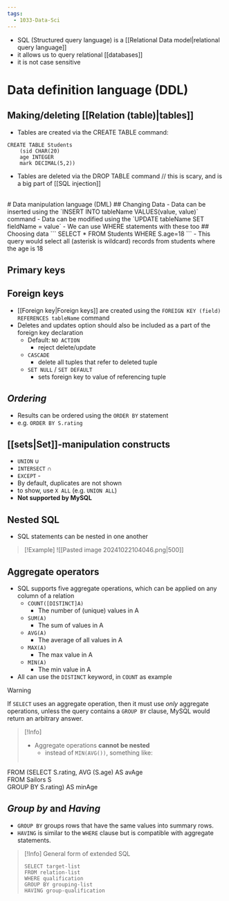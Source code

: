```yaml
---
tags:
  - 1033-Data-Sci
---
```

- SQL (Structured query language) is a [[Relational Data model|relational query language]]
- it allows us to query relational [[databases]]
- it is not case sensitive
# Data definition language (DDL)
## Making/deleting [[Relation (table)|tables]]
- Tables are created via the CREATE TABLE command:
```
CREATE TABLE Students
	(sid CHAR(20)
	age INTEGER
	mark DECIMAL(5,2))
```
- Tables are deleted via the DROP TABLE command // this is scary, and is a big part of [[SQL injection]]  
<br>
# Data manipulation language (DML)
## Changing Data
- Data can be inserted using the `INSERT INTO tableName VALUES(value, value)` command
- Data can be modified using the `UPDATE tableName SET fieldName = value`
	- We can use WHERE statements with these too
## Choosing data
```
SELECT *
FROM Students
WHERE S.age=18
```
- This query would select all (asterisk is wildcard) records from students where the age is 18

## Primary keys



## Foreign keys
- [[Foreign key|Foreign keys]] are created using the `FOREIGN KEY (field) REFERENCES tableName` command
- Deletes and updates option should also be included as a part of the foreign key declaration
	- Default: `NO ACTION` 
		- reject delete/update
	- `CASCADE` 
		- delete all tuples that refer to deleted tuple
	- `SET NULL` / `SET DEFAULT` 
		- sets foreign key to value of referencing tuple

## *Ordering*
- Results can be ordered using the `ORDER BY` statement
- e.g. `ORDER BY S.rating`

## [[sets|Set]]-manipulation constructs
- `UNION` $\cup$
- `INTERSECT` $\cap$
- `EXCEPT` -
- By default, duplicates are not shown
- to show, use `X ALL` (e.g. `UNION ALL`)
- **Not supported by MySQL**

## Nested SQL
- SQL statements can be nested in one another

> [!Example]
> ![[Pasted image 20241022104046.png|500]]

## Aggregate operators

- SQL supports five aggregate operations, which can be applied on any column of a relation
	- `COUNT([DISTINCT]A)` 
		- The number of (unique) values in A
	- `SUM(A)`
		- The sum of values in A
	- `AVG(A)`
		- The average of all values in A
	- `MAX(A)`
		- The max value in A
	- `MIN(A)`
		- The min value in A
- All can use the `DISTINCT` keyword, in `COUNT` as example

> [!Warning] 
> If `SELECT` uses an aggregate operation, then it must use *only* aggregate operations, unless the query contains a `GROUP BY` clause, MySQL would return an arbitrary answer.

>[!Info]
> - Aggregate operations **cannot be nested**
> 	- instead of `MIN(AVG())`, something like:
> ```SELECT MIN (avAge)  
FROM (SELECT S.rating, AVG (S.age) AS avAge  
FROM Sailors S  
GROUP BY S.rating) AS minAge


## *Group by* and *Having*
- `GROUP BY` groups rows that have the same values into summary rows.
- `HAVING` is similar to the `WHERE` clause but is compatible with aggregate statements.

> [!Info] General form of extended SQL
> ```
> SELECT target-list
> FROM relation-list
> WHERE qualification
> GROUP BY grouping-list
> HAVING group-qualification
>```

